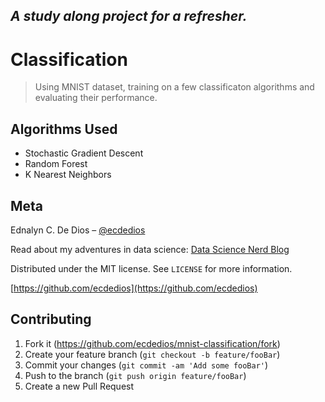 
_A study along project for a refresher._
--

# Classification
> Using MNIST dataset, training on a few classificaton algorithms and evaluating their performance.


## Algorithms Used

- Stochastic Gradient Descent
- Random Forest
- K Nearest Neighbors

## Meta

Ednalyn C. De Dios – [@ecdedios](https://twitter.com/ecdedios)

Read about my adventures in data science:
[Data Science Nerd Blog](http://datasciencenerd.us)

Distributed under the MIT license. See ``LICENSE`` for more information.

[https://github.com/ecdedios](https://github.com/ecdedios)

## Contributing

1. Fork it (<https://github.com/ecdedios/mnist-classification/fork>)
2. Create your feature branch (`git checkout -b feature/fooBar`)
3. Commit your changes (`git commit -am 'Add some fooBar'`)
4. Push to the branch (`git push origin feature/fooBar`)
5. Create a new Pull Request